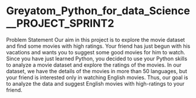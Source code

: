 # Greyatom_Python_for_data_Science__PROJECT_SPRINT2
Problem Statement Our aim in this project is to explore the movie dataset and find some movies with high ratings. Your friend has just begun with his vacations and wants you to suggest some good movies for him to watch.  Since you have just learned Python, you decided to use your Python skills to analyze a movie dataset and explore the ratings of the movies. In our dataset, we have the details of the movies in more than 50 languages, but your friend is interested only in watching English movies. Thus, our goal is to analyze the data and suggest English movies with high-ratings to your friend.
